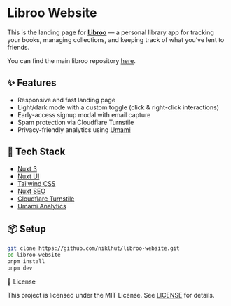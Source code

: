 # Libroo Website

This is the landing page for **[Libroo](https://libroo.app)** — a personal library app for tracking your books, managing collections, and keeping track of what you’ve lent to friends.

You can find the main libroo repository [here](https://github.com/niklhut/libroo).

## ✨ Features

- Responsive and fast landing page
- Light/dark mode with a custom toggle (click & right-click interactions)
- Early-access signup modal with email capture
- Spam protection via Cloudflare Turnstile
- Privacy-friendly analytics using [Umami](https://umami.is)

## 🚀 Tech Stack

- [Nuxt 3](https://nuxt.com/)
- [Nuxt UI](https://ui.nuxt.com)
- [Tailwind CSS](https://tailwindcss.com/)
- [Nuxt SEO](https://nuxtseo.com/)
- [Cloudflare Turnstile](https://developers.cloudflare.com/turnstile/)
- [Umami Analytics](https://umami.is/)

## 📦 Setup

```bash
git clone https://github.com/niklhut/libroo-website.git
cd libroo-website
pnpm install
pnpm dev
```

📜 License

This project is licensed under the MIT License. See [LICENSE](/LICENSE) for details.